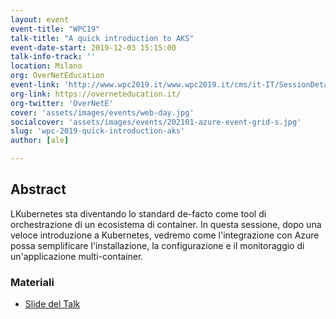 ```yaml
---
layout: event
event-title: "WPC19"
talk-title: "A quick introduction to AKS"
event-date-start: 2019-12-03 15:15:00
talk-info-track: ''
location: Milano
org: OverNetEducation
event-link: 'http://www.wpc2019.it/www.wpc2019.it/cms/it-IT/SessionDetail75de.html?Parameters[0]=137109'
org-link: https://overneteducation.it/
org-twitter: 'OverNetE'
cover: 'assets/images/events/web-day.jpg'
socialcover: 'assets/images/events/202101-azure-event-grid-s.jpg'
slug: 'wpc-2019-quick-introduction-aks'
author: [ale]

---
```

## Abstract
LKubernetes sta diventando lo standard de-facto come tool di orchestrazione di un ecosistema di container. In questa sessione, dopo una veloce introduzione a Kubernetes, vedremo come l'integrazione con Azure possa semplificare l'installazione, la configurazione e il monitoraggio di un'applicazione multi-container.

<!--div class="video">

<div class="responsive-iframe-container-16">
<iframe class="responsive-iframe" src="https://www.youtube.com/embed/ITe-xWHIS-U" frameborder="0" allow="accelerometer; autoplay; clipboard-write; encrypted-media; gyroscope; picture-in-picture" allowfullscreen></iframe>
</div>
</div-->

<div class="slide">
<h3>Materiali</h3>
<ul>
    <li><a href="https://www.slideshare.net/melkio/a-quick-introduction-to-aks" target="_blank">Slide del Talk </a></li>
</ul>
</div>

